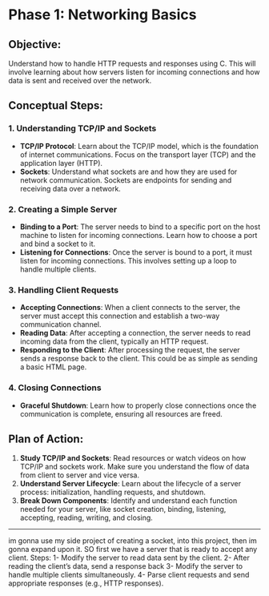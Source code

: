 # Phase 1: Networking Basics

## Objective:
Understand how to handle HTTP requests and responses using C. This will involve learning about how servers listen for incoming connections and how data is sent and received over the network.

## Conceptual Steps:

### 1. Understanding TCP/IP and Sockets
- **TCP/IP Protocol**: Learn about the TCP/IP model, which is the foundation of internet communications. Focus on the transport layer (TCP) and the application layer (HTTP).
- **Sockets**: Understand what sockets are and how they are used for network communication. Sockets are endpoints for sending and receiving data over a network.

### 2. Creating a Simple Server
- **Binding to a Port**: The server needs to bind to a specific port on the host machine to listen for incoming connections. Learn how to choose a port and bind a socket to it.
- **Listening for Connections**: Once the server is bound to a port, it must listen for incoming connections. This involves setting up a loop to handle multiple clients.

### 3. Handling Client Requests
- **Accepting Connections**: When a client connects to the server, the server must accept this connection and establish a two-way communication channel.
- **Reading Data**: After accepting a connection, the server needs to read incoming data from the client, typically an HTTP request.
- **Responding to the Client**: After processing the request, the server sends a response back to the client. This could be as simple as sending a basic HTML page.

### 4. Closing Connections
- **Graceful Shutdown**: Learn how to properly close connections once the communication is complete, ensuring all resources are freed.

## Plan of Action:
1. **Study TCP/IP and Sockets**: Read resources or watch videos on how TCP/IP and sockets work. Make sure you understand the flow of data from client to server and vice versa.
2. **Understand Server Lifecycle**: Learn about the lifecycle of a server process: initialization, handling requests, and shutdown.
3. **Break Down Components**: Identify and understand each function needed for your server, like socket creation, binding, listening, accepting, reading, writing, and closing.

-----

im gonna use my side project of creating a socket, into this project, then im gonna expand upon it.
SO first we have a server that is ready to accept any client.
Steps:
1-  Modify the server to read data sent by the client.
2-  After reading the client’s data, send a response back 
3-  Modify the server to handle multiple clients simultaneously.
4-  Parse client requests and send appropriate responses (e.g., HTTP responses).

